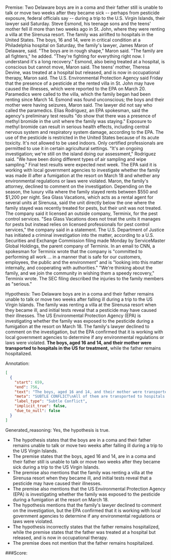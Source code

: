 
Premise:
Two Delaware boys are in a coma and their father still is unable to talk or move two weeks after they became sick -- perhaps from pesticide exposure, federal officials say -- during a trip to the U.S. Virgin Islands, their lawyer said Saturday. Steve Esmond, his teenage sons and the teens' mother fell ill more than two weeks ago in St. John, where they were renting a villa at the Sirenusa resort. The family was airlifted to hospitals in the United States. The boys, 16 and 14, were in critical condition at a Philadelphia hospital on Saturday, the family's lawyer, James Maron of Delaware, said. "The boys are in rough shape," Maron said. "The family are all fighters," he added. "They're fighting for everything right now. I understand it's a long recovery." Esmond, also being treated at a hospital, is conscious but cannot move, Maron said. The teens' mother, Theresa Devine, was treated at a hospital but released, and is now in occupational therapy, Maron said. The U.S. Environmental Protection Agency said Friday that the presence of a pesticide at the rented villa in St. John may have caused the illnesses, which were reported to the EPA on March 20. Paramedics were called to the villa, which the family began had been renting since March 14. Esmond was found unconscious; the boys and their mother were having seizures, Maron said. The lawyer did not say who called the paramedics. Elias Rodriguez, an EPA spokesman, said the agency's preliminary test results "do show that there was a presence of methyl bromide in the unit where the family was staying." Exposure to methyl bromide can result in serious health effects, including central nervous system and respiratory system damage, according to the EPA. The use of the pesticide is restricted in the United States because of its acute toxicity. It's not allowed to be used indoors. Only certified professionals are permitted to use it in certain agricultural settings. "It's an ongoing investigation; we're still on the island doing our assessment," Rodriguez said. "We have been doing different types of air sampling and wipe sampling." Final test results were expected next week. The EPA said it is working with local government agencies to investigate whether the family was made ill after a fumigation at the resort on March 18 and whether any environmental regulations or laws were violated. Maron, the family's attorney, declined to comment on the investigation. Depending on the season, the luxury villa where the family stayed rents between $550 and $1,200 per night. Sea Glass Vacations, which acts as a rental agent for several units at Sirenusa, said the unit directly below the one where the family stayed was recently treated for pests, but their unit was not treated. The company said it licensed an outside company, Terminix, for the pest control services. "Sea Glass Vacations does not treat the units it manages for pests but instead relies on licensed professionals for pest control services," the company said in a statement. The U.S. Department of Justice has initiated a criminal investigation into the matter, according to a U.S. Securities and Exchange Commission filing made Monday by ServiceMaster Global Holdings, the parent company of Terminix. In an email to CNN, a spokesman for Terminix wrote that the company is "committed to performing all work ... in a manner that is safe for our customers, employees, the public and the environment" and is "looking into this matter internally, and cooperating with authorities." "We're thinking about the family, and we join the community in wishing them a speedy recovery," Terminix wrote. The SEC filing described the injuries to the family members as "serious."


Hypothesis:
Two Delaware boys are in a coma and their father remains unable to talk or move two weeks after falling ill during a trip to the US Virgin Islands. The family was renting a villa at the Sirenusa resort when they became ill, and initial tests reveal that a pesticide may have caused their illnesses. The US Environmental Protection Agency (EPA) is investigating whether the family was exposed to the pesticide during a fumigation at the resort on March 18. The family's lawyer declined to comment on the investigation, but the EPA confirmed that it is working with local government agencies to determine if any environmental regulations or laws were violated. **The boys, aged 16 and 14, and their mother were transported to hospitals in the US for treatment,** while the father remains hospitalized.

Annotation:
```json
[
  {
    "start": 659,
    "end": 756,
    "text": "The boys, aged 16 and 14, and their mother were transported to hospitals in the US for treatment,",
    "meta": "SUBTLE CONFLICT\nAll of them are transported to hospitals in US.\noriginal:  The family was airlifted to hospitals in the United States",
    "label_type": "Subtle Conflict",
    "implicit_true": false,
    "due_to_null": false
  }
]
```

Generated_reasoning:
Yes, the hypothesis is true. 
- The hypothesis states that the boys are in a coma and their father remains unable to talk or move two weeks after falling ill during a trip to the US Virgin Islands. 
- The premise states that the boys, aged 16 and 14, are in a coma and their father still is unable to talk or move two weeks after they became sick during a trip to the US Virgin Islands. 
- The premise also mentions that the family was renting a villa at the Sirenusa resort when they became ill, and initial tests reveal that a pesticide may have caused their illnesses. 
- The premise also mentions that the US Environmental Protection Agency (EPA) is investigating whether the family was exposed to the pesticide during a fumigation at the resort on March 18. 
- The hypothesis mentions that the family's lawyer declined to comment on the investigation, but the EPA confirmed that it is working with local government agencies to determine if any environmental regulations or laws were violated. 
- The hypothesis incorrectly states that the father remains hospitalized, while the premise states that the father was treated at a hospital but released, and is now in occupational therapy. 
- The premise does not mention that the father remains hospitalized.

###Score:
